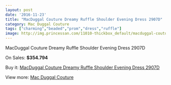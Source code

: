```yaml
---
layout: post
date: '2016-11-23'
title: "MacDuggal Couture Dreamy Ruffle Shoulder Evening Dress 2907D"
category: Mac Duggal Couture
tags: ["charming","beaded","prom","dress","ruffle"]
image: http://img.princessan.com/11010-thickbox_default/macduggal-couture-dreamy-ruffle-shoulder-evening-dress-2907d.jpg
---
```

MacDuggal Couture Dreamy Ruffle Shoulder Evening Dress 2907D

On Sales: **$354.794**
<a href="https://www.princessan.com/en/mac-duggal-couture/4983-macduggal-couture-dreamy-ruffle-shoulder-evening-dress-2907d.html"><amp-img layout="responsive" width="600" height="600" src="//img.princessan.com/11010-thickbox_default/macduggal-couture-dreamy-ruffle-shoulder-evening-dress-2907d.jpg" alt="MacDuggal Couture Dreamy Ruffle Shoulder Evening Dress 2907D 0" /></a>

Buy it: [MacDuggal Couture Dreamy Ruffle Shoulder Evening Dress 2907D](https://www.princessan.com/en/mac-duggal-couture/4983-macduggal-couture-dreamy-ruffle-shoulder-evening-dress-2907d.html "MacDuggal Couture Dreamy Ruffle Shoulder Evening Dress 2907D")

View more: [Mac Duggal Couture](https://www.princessan.com/en/39-mac-duggal-couture "Mac Duggal Couture")